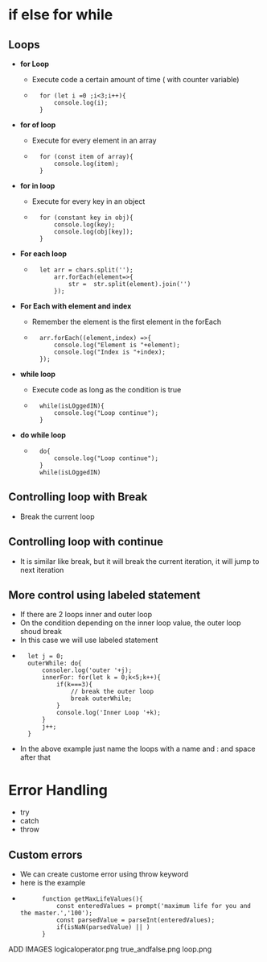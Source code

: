 # if else for while 
## Loops
- **for Loop**
    - Execute code a certain amount of time ( with counter variable)
    - ```
        for (let i =0 ;i<3;i++){
            console.log(i);
        }
        ```
- **for of loop**
    - Execute for every element in an array
    - ```
        for (const item of array){
            console.log(item);
        }
- **for in loop**
    - Execute for every key in an object
    - ```
        for (constant key in obj){
            console.log(key);
            console.log(obj[key]);
        }
- **For each loop**
    - ```
        let arr = chars.split('');
            arr.forEach(element=>{
                str =  str.split(element).join('')
            });
        ```     

- **For Each with element and index**
    - Remember the element is the first element in the forEach
    - ```
        arr.forEach((element,index) =>{
            console.log("Element is "+element);
            console.log("Index is "+index);
        });
        ```       
- **while loop**
    - Execute code as long as the condition is true
    - ```
        while(isLOggedIN){
            console.log("Loop continue");
        }
        ```
- **do while loop**
    - ```
        do{
            console.log("Loop continue");
        }
        while(isLOggedIN)
        ```        
## Controlling loop with Break
- Break the current loop
## Controlling loop with continue
- It is similar like break, but it will break the current iteration, it will jump to next iteration
## More control using labeled statement
- If there are 2 loops inner and outer loop
- On the condition depending on the inner loop value, the outer loop shoud break
- In this case we will use labeled statement
- ```
    let j = 0;
    outerWhile: do{
        consoler.log('outer '+j);
        innerFor: for(let k = 0;k<5;k++){
            if(k===3){
                // break the outer loop
                break outerWhile;
            }
            console.log('Inner Loop '+k);
        }
        j++;
    }
    ```
- In the above example just name the loops with a name and : and space after that    
# Error Handling
- try
- catch
- throw
## Custom errors
- We can create custome error using throw keyword
- here is the example
- ```
        function getMaxLifeValues(){
            const enteredValues = prompt('maximum life for you and the master.','100');
            const parsedValue = parseInt(enteredValues);
            if(isNaN(parsedValue) || )
        }
    ```
ADD IMAGES
logicaloperator.png
true_andfalse.png
loop.png
